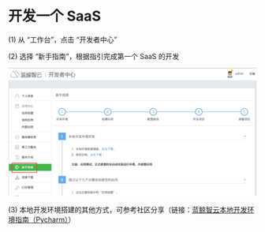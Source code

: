 # 开发一个 SaaS

(1) 从 “工作台”，点击 “开发者中心”

(2) 选择 “新手指南”，根据指引完成第一个 SaaS 的开发

![](../assets/image061.png)

(3) 本地开发环境搭建的其他方式，可参考社区分享（链接：[蓝鲸智云本地开发环境指南（Pycharm）](http://bk.tencent.com/s-mart/community/question/18)）
